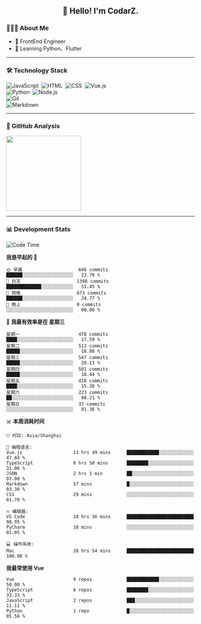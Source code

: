 <h2 align="center">👋 Hello! I'm CodarZ.</h2>

### 👨🏻‍💻 About Me

- 🤔 FrontEnd Engineer
- 🌱 Learning Python、Flutter

-------

### 🛠 Technology Stack

![JavaScript](https://img.shields.io/badge/-JavaScript-000?style=flat&logo=javascript)&nbsp;
![HTML](https://img.shields.io/badge/-HTML-000?style=flat&logo=HTML5)&nbsp;
![CSS](https://img.shields.io/badge/-CSS-000?style=flat&logo=CSS3&logoColor=1572B6)&nbsp;
![Vue.js](https://img.shields.io/badge/-Vue-000?style=flat&logo=adobe-photoshop)\
![Python](https://img.shields.io/badge/-Python-000?style=flat&logo=python)&nbsp;
![Node.js](https://img.shields.io/badge/-Node.js-000?style=flat&logo=node.js)&nbsp;\
![Git](https://img.shields.io/badge/-Git-000?style=flat&logo=git)\
![Markdown](https://img.shields.io/badge/-Markdown-000?style=flat&logo=markdown)&nbsp;

-------

### 🔭 GitHub Analysis

<!-- 
参考：https://github.com/anuraghazra/github-readme-stats 
-->
<p align="left">
  <a href="https://github.com/CodarZ">
    <img height="200em" src="https://github-readme-stats-eight-theta.vercel.app/api?username=CodarZ&show_icons=true&theme=vue-dark&include_all_commits=true&count_private=true&hide=contribs,issues" />
  </a>
</p>

-------

### 📊 Development Stats

<!--START_SECTION:waka-->
![Code Time](http://img.shields.io/badge/Code%20Time-675%20hrs%2055%20mins-blue)

**我是早起的 🐤** 

```text
🌞 早晨                     646 commits         ██████░░░░░░░░░░░░░░░░░░░   23.78 % 
🌆 白天                     1398 commits        █████████████░░░░░░░░░░░░   51.45 % 
🌃 傍晚                     673 commits         ██████░░░░░░░░░░░░░░░░░░░   24.77 % 
🌙 晚上                     0 commits           ░░░░░░░░░░░░░░░░░░░░░░░░░   00.00 % 
```
📅 **我最有效率是在 星期三** 

```text
星期一                      478 commits         ████░░░░░░░░░░░░░░░░░░░░░   17.59 % 
星期二                      513 commits         █████░░░░░░░░░░░░░░░░░░░░   18.88 % 
星期三                      547 commits         █████░░░░░░░░░░░░░░░░░░░░   20.13 % 
星期四                      501 commits         █████░░░░░░░░░░░░░░░░░░░░   18.44 % 
星期五                      418 commits         ████░░░░░░░░░░░░░░░░░░░░░   15.38 % 
星期六                      223 commits         ██░░░░░░░░░░░░░░░░░░░░░░░   08.21 % 
星期日                      37 commits          ░░░░░░░░░░░░░░░░░░░░░░░░░   01.36 % 
```


📊 **本周消耗时间** 

```text
🕑︎ 时区: Asia/Shanghai

💬 编程语言: 
Vue.js                   13 hrs 49 mins      ████████████░░░░░░░░░░░░░   47.84 % 
TypeScript               8 hrs 58 mins       ████████░░░░░░░░░░░░░░░░░   31.06 % 
JSON                     2 hrs 1 min         ██░░░░░░░░░░░░░░░░░░░░░░░   07.00 % 
Markdown                 57 mins             █░░░░░░░░░░░░░░░░░░░░░░░░   03.30 % 
CSS                      29 mins             ░░░░░░░░░░░░░░░░░░░░░░░░░   01.70 % 

🔥 编辑器: 
VS Code                  28 hrs 36 mins      █████████████████████████   98.95 % 
PyCharm                  18 mins             ░░░░░░░░░░░░░░░░░░░░░░░░░   01.05 % 

💻 操作系统: 
Mac                      28 hrs 54 mins      █████████████████████████   100.00 % 
```

**我最常使用 Vue** 

```text
Vue                      9 repos             ████████████░░░░░░░░░░░░░   50.00 % 
TypeScript               6 repos             ████████░░░░░░░░░░░░░░░░░   33.33 % 
JavaScript               2 repos             ███░░░░░░░░░░░░░░░░░░░░░░   11.11 % 
Python                   1 repo              █░░░░░░░░░░░░░░░░░░░░░░░░   05.56 % 
```




<!--END_SECTION:waka-->

